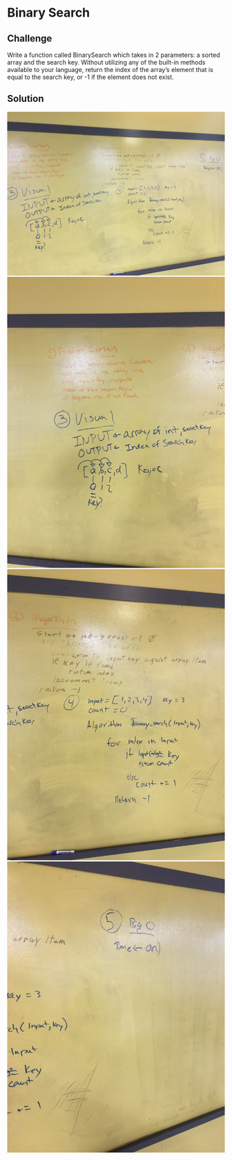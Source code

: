 # Binary Search

## Challenge
Write a function called BinarySearch which takes in 2 parameters: a sorted array and the search key. Without utilizing any of the built-in methods available to your language, return the index of the array’s element that is equal to the search key, or -1 if the element does not exist.
## Solution
![](../../assets/binary_search_1.JPG)
![](../../assets/binary_search_2.JPG)
![](../../assets/binary_search_3.JPG)
![](../../assets/binary_search_4.JPG)